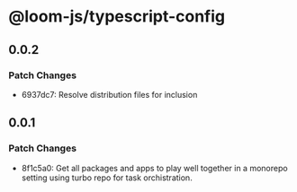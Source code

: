 # @loom-js/typescript-config

## 0.0.2

### Patch Changes

- 6937dc7: Resolve distribution files for inclusion

## 0.0.1

### Patch Changes

- 8f1c5a0: Get all packages and apps to play well together in a monorepo setting using turbo repo for task orchistration.
